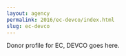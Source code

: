 ```yaml
---
layout: agency
permalink: 2016/ec-devco/index.html
slug: ec-devco
---
```


Donor profile for EC, DEVCO goes here.
